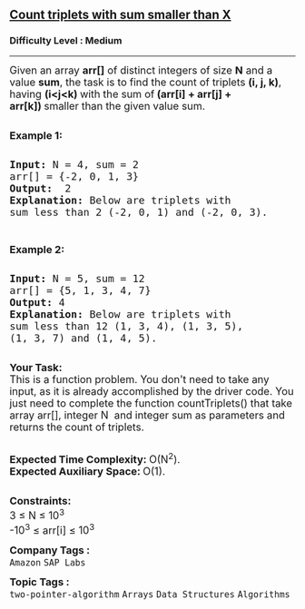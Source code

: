 <h2><a href="https://practice.geeksforgeeks.org/problems/count-triplets-with-sum-smaller-than-x5549/1?page=3&category[]=Arrays&curated[]=7&sortBy=submissions">Count triplets with sum smaller than X</a></h2><h3>Difficulty Level : Medium</h3><hr><div class="problems_problem_content__Xm_eO"><p><span style="font-size:18px">Given an array <strong>arr[]</strong> of distinct integers of size <strong>N</strong> and a value <strong>sum</strong>, the task is to find the count of triplets <strong>(i, j, k)</strong>, having <strong>(i&lt;j&lt;k)&nbsp;</strong>with the sum of<strong> <strong>(arr[i] + arr[j] + arr[k])</strong>&nbsp;</strong>smaller than the given value sum.</span></p>

<p><br>
<strong><span style="font-size:18px"><strong>Example 1:</strong></span></strong></p>

<pre><strong>
<span style="font-size:18px"><strong>Input: </strong></span></strong><span style="font-size:18px">N = 4, sum = 2
arr[] = {-2, 0, 1, 3}</span><strong><span style="font-size:18px">
<strong>Output:</strong>  </span></strong><span style="font-size:18px">2</span><strong><span style="font-size:18px">
<strong>Explanation</strong>: </span></strong><span style="font-size:18px">Below are triplets with 
sum less than 2 (-2, 0, 1) and (-2, 0, 3). </span>
</pre>

<p>&nbsp;</p>

<p><strong><span style="font-size:18px"><strong>Example 2:</strong></span></strong></p>

<pre><strong>
<span style="font-size:18px"><strong>Input: </strong></span></strong><span style="font-size:18px">N = 5, sum = 12
arr[] = {5, 1, 3, 4, 7}</span><strong><span style="font-size:18px">
<strong>Output:</strong> </span></strong><span style="font-size:18px">4</span><strong><span style="font-size:18px">
<strong>Explanation</strong>: </span></strong><span style="font-size:18px">Below are triplets with 
sum less than 12 (1, 3, 4), (1, 3, 5), 
(1, 3, 7) and (1, 4, 5).
</span></pre>

<p><br>
<strong><span style="font-size:18px"><strong>Your Task:</strong></span></strong><br>
<span style="font-size:18px">This is a function problem. You don't need to take any input, as it is already accomplished by the driver code. You just need to complete the function countTriplets() that take array arr[],&nbsp;integer N&nbsp; and integer&nbsp;sum&nbsp;as parameters and returns the count of triplets.</span></p>

<p><br>
<strong><span style="font-size:18px"><strong>Expected Time Complexity:</strong> </span></strong><span style="font-size:18px">O(N<sup>2</sup>).</span><br>
<strong><span style="font-size:18px"><strong>Expected Auxiliary Space:</strong> </span></strong><span style="font-size:18px">O(1).</span></p>

<div><br>
<strong><span style="font-size:18px"><strong>Constraints:</strong></span></strong><br>
<span style="font-size:18px">3 ≤ N ≤ 10<sup>3</sup></span></div>

<div><span style="font-size:18px">-10<sup>3</sup>&nbsp;≤ arr[i]&nbsp;≤ 10<sup>3</sup></span></div>
</div><p><span style=font-size:18px><strong>Company Tags : </strong><br><code>Amazon</code>&nbsp;<code>SAP Labs</code>&nbsp;<br><p><span style=font-size:18px><strong>Topic Tags : </strong><br><code>two-pointer-algorithm</code>&nbsp;<code>Arrays</code>&nbsp;<code>Data Structures</code>&nbsp;<code>Algorithms</code>&nbsp;